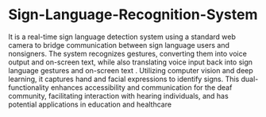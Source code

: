 # Sign-Language-Recognition-System
It is a real-time sign language detection system using a standard web camera to bridge communication between sign language users and nonsigners. The system recognizes gestures, converting them into voice output and on-screen text, while also translating voice input back into sign language gestures and on-screen text . Utilizing computer vision and deep learning, it captures hand and facial expressions to identify signs. This dual-functionality enhances accessibility and communication for the deaf community, facilitating interaction with hearing individuals, and has potential applications in education and healthcare

